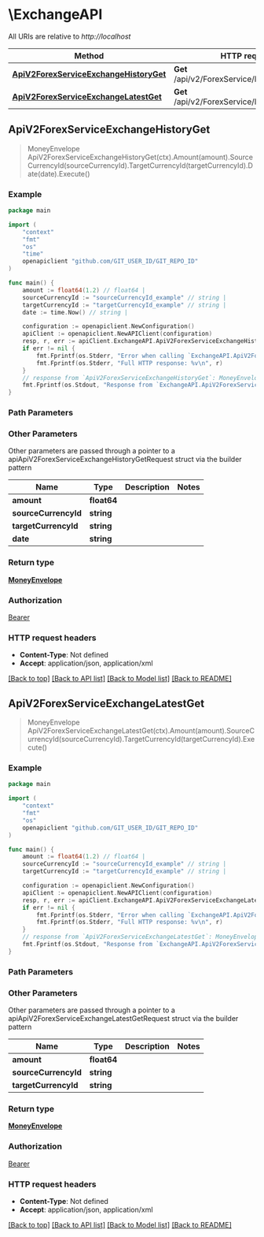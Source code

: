 # \ExchangeAPI

All URIs are relative to *http://localhost*

Method | HTTP request | Description
------------- | ------------- | -------------
[**ApiV2ForexServiceExchangeHistoryGet**](ExchangeAPI.md#ApiV2ForexServiceExchangeHistoryGet) | **Get** /api/v2/ForexService/Exchange/History | 
[**ApiV2ForexServiceExchangeLatestGet**](ExchangeAPI.md#ApiV2ForexServiceExchangeLatestGet) | **Get** /api/v2/ForexService/Exchange/Latest | 



## ApiV2ForexServiceExchangeHistoryGet

> MoneyEnvelope ApiV2ForexServiceExchangeHistoryGet(ctx).Amount(amount).SourceCurrencyId(sourceCurrencyId).TargetCurrencyId(targetCurrencyId).Date(date).Execute()



### Example

```go
package main

import (
	"context"
	"fmt"
	"os"
    "time"
	openapiclient "github.com/GIT_USER_ID/GIT_REPO_ID"
)

func main() {
	amount := float64(1.2) // float64 | 
	sourceCurrencyId := "sourceCurrencyId_example" // string | 
	targetCurrencyId := "targetCurrencyId_example" // string | 
	date := time.Now() // string | 

	configuration := openapiclient.NewConfiguration()
	apiClient := openapiclient.NewAPIClient(configuration)
	resp, r, err := apiClient.ExchangeAPI.ApiV2ForexServiceExchangeHistoryGet(context.Background()).Amount(amount).SourceCurrencyId(sourceCurrencyId).TargetCurrencyId(targetCurrencyId).Date(date).Execute()
	if err != nil {
		fmt.Fprintf(os.Stderr, "Error when calling `ExchangeAPI.ApiV2ForexServiceExchangeHistoryGet``: %v\n", err)
		fmt.Fprintf(os.Stderr, "Full HTTP response: %v\n", r)
	}
	// response from `ApiV2ForexServiceExchangeHistoryGet`: MoneyEnvelope
	fmt.Fprintf(os.Stdout, "Response from `ExchangeAPI.ApiV2ForexServiceExchangeHistoryGet`: %v\n", resp)
}
```

### Path Parameters



### Other Parameters

Other parameters are passed through a pointer to a apiApiV2ForexServiceExchangeHistoryGetRequest struct via the builder pattern


Name | Type | Description  | Notes
------------- | ------------- | ------------- | -------------
 **amount** | **float64** |  | 
 **sourceCurrencyId** | **string** |  | 
 **targetCurrencyId** | **string** |  | 
 **date** | **string** |  | 

### Return type

[**MoneyEnvelope**](MoneyEnvelope.md)

### Authorization

[Bearer](../README.md#Bearer)

### HTTP request headers

- **Content-Type**: Not defined
- **Accept**: application/json, application/xml

[[Back to top]](#) [[Back to API list]](../README.md#documentation-for-api-endpoints)
[[Back to Model list]](../README.md#documentation-for-models)
[[Back to README]](../README.md)


## ApiV2ForexServiceExchangeLatestGet

> MoneyEnvelope ApiV2ForexServiceExchangeLatestGet(ctx).Amount(amount).SourceCurrencyId(sourceCurrencyId).TargetCurrencyId(targetCurrencyId).Execute()



### Example

```go
package main

import (
	"context"
	"fmt"
	"os"
	openapiclient "github.com/GIT_USER_ID/GIT_REPO_ID"
)

func main() {
	amount := float64(1.2) // float64 | 
	sourceCurrencyId := "sourceCurrencyId_example" // string | 
	targetCurrencyId := "targetCurrencyId_example" // string | 

	configuration := openapiclient.NewConfiguration()
	apiClient := openapiclient.NewAPIClient(configuration)
	resp, r, err := apiClient.ExchangeAPI.ApiV2ForexServiceExchangeLatestGet(context.Background()).Amount(amount).SourceCurrencyId(sourceCurrencyId).TargetCurrencyId(targetCurrencyId).Execute()
	if err != nil {
		fmt.Fprintf(os.Stderr, "Error when calling `ExchangeAPI.ApiV2ForexServiceExchangeLatestGet``: %v\n", err)
		fmt.Fprintf(os.Stderr, "Full HTTP response: %v\n", r)
	}
	// response from `ApiV2ForexServiceExchangeLatestGet`: MoneyEnvelope
	fmt.Fprintf(os.Stdout, "Response from `ExchangeAPI.ApiV2ForexServiceExchangeLatestGet`: %v\n", resp)
}
```

### Path Parameters



### Other Parameters

Other parameters are passed through a pointer to a apiApiV2ForexServiceExchangeLatestGetRequest struct via the builder pattern


Name | Type | Description  | Notes
------------- | ------------- | ------------- | -------------
 **amount** | **float64** |  | 
 **sourceCurrencyId** | **string** |  | 
 **targetCurrencyId** | **string** |  | 

### Return type

[**MoneyEnvelope**](MoneyEnvelope.md)

### Authorization

[Bearer](../README.md#Bearer)

### HTTP request headers

- **Content-Type**: Not defined
- **Accept**: application/json, application/xml

[[Back to top]](#) [[Back to API list]](../README.md#documentation-for-api-endpoints)
[[Back to Model list]](../README.md#documentation-for-models)
[[Back to README]](../README.md)

